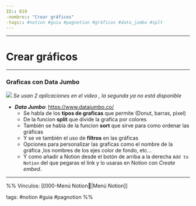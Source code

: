 ```yaml
---
ID:: 019
-nombre:: "Crear gráficos"
-tags:: #notion #guia #pagnotion #gráficos #data_jumbo #splt
---
```

___
# Crear gráficos
___
### Graficas con Data Jumbo

![](https://www.youtube.com/watch?v=DuwVph550o8&t=11s)
_Se usan 2 aplicaciones en el video , la segunda ya no está disponible_

- _**Data Jumbo**_: https://www.datajumbo.co/
  - Se habla de los **tipos de graficas** que permite (Donut, barras, pixel)
  - De la funcion **split** que divide la grafica por colores
  - También se habla de la funcion **sort** que sirve para como ordenar las gráficas
  - Y se ve también el uso de **filtros** en las gráficas
  - Opciones para personalizar las graficas como el nombre de la gráfica ,los nombres de los ejes color de fondo, etc...
  - Y como añadir a Notion desde el botón de arriba a la derecha `Add to Notion` del que pegaras el link y lo usaras en Notion con _Create embed_.





















___

%%
Vínculos:
[[000-Menú Notion📃|Menú Notion]] 

tags:
#notion #guia #pagnotion 
%%